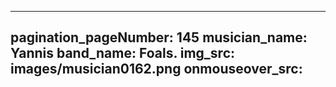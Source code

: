 ------
pagination_pageNumber: 145
musician_name: Yannis
band_name: Foals.
img_src: images/musician0162.png
onmouseover_src: 
------